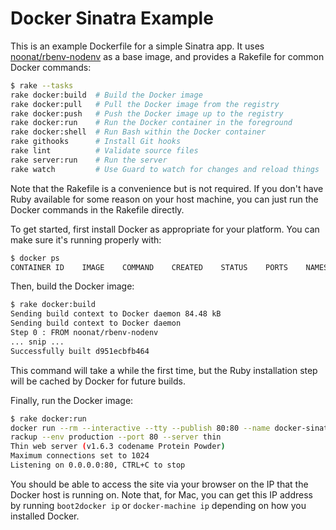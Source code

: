 Docker Sinatra Example
======================

This is an example Dockerfile for a simple Sinatra app. It uses
[noonat/rbenv-nodenv] as a base image, and provides a Rakefile for common
Docker commands:

```bash
$ rake --tasks
rake docker:build  # Build the Docker image
rake docker:pull   # Pull the Docker image from the registry
rake docker:push   # Push the Docker image up to the registry
rake docker:run    # Run the Docker container in the foreground
rake docker:shell  # Run Bash within the Docker container
rake githooks      # Install Git hooks
rake lint          # Validate source files
rake server:run    # Run the server
rake watch         # Use Guard to watch for changes and reload things
```

Note that the Rakefile is a convenience but is not required. If you don't have
Ruby available for some reason on your host machine, you can just run the
Docker commands in the Rakefile directly.

To get started, first install Docker as appropriate for your platform. You can
make sure it's running properly with:

```bash
$ docker ps
CONTAINER ID    IMAGE    COMMAND    CREATED    STATUS    PORTS    NAMES
```

Then, build the Docker image:

```bash
$ rake docker:build
Sending build context to Docker daemon 84.48 kB
Sending build context to Docker daemon
Step 0 : FROM noonat/rbenv-nodenv
... snip ...
Successfully built d951ecbfb464
```

This command will take a while the first time, but the Ruby installation step
will be cached by Docker for future builds.

Finally, run the Docker image:

```bash
$ rake docker:run
docker run --rm --interactive --tty --publish 80:80 --name docker-sinatra-example noonat/docker-sinatra-example
rackup --env production --port 80 --server thin
Thin web server (v1.6.3 codename Protein Powder)
Maximum connections set to 1024
Listening on 0.0.0.0:80, CTRL+C to stop
```

You should be able to access the site via your browser on the IP that the
Docker host is running on. Note that, for Mac, you can get this IP address by
running `boot2docker ip` or `docker-machine ip` depending on how you installed
Docker.

[noonat/rbenv-nodenv]: https://registry.hub.docker.com/u/noonat/rbenv-nodenv
